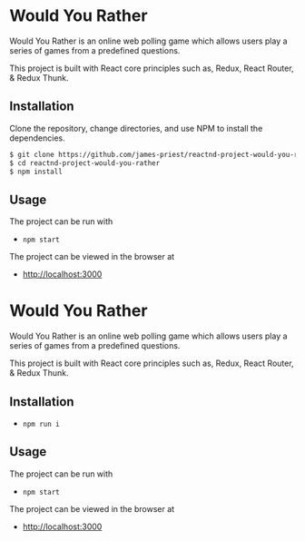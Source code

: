 # Would You Rather

Would You Rather is an online web polling game which allows users play a series of games from a predefined questions.

This project is built with React core principles such as, Redux, React Router, & Redux Thunk.

## Installation

Clone the repository, change directories, and use NPM to install the dependencies.

```bash
$ git clone https://github.com/james-priest/reactnd-project-would-you-rather.git
$ cd reactnd-project-would-you-rather
$ npm install
```

## Usage

The project can be run with

- `npm start`

The project can be viewed in the browser at

- [http://localhost:3000](http://localhost:3000)

# Would You Rather

Would You Rather is an online web polling game which allows users play a series of games from a predefined questions.

This project is built with React core principles such as, Redux, React Router, & Redux Thunk.

## Installation

- `npm run i`

## Usage

The project can be run with

- `npm start`

The project can be viewed in the browser at

- [http://localhost:3000](http://localhost:3000)
